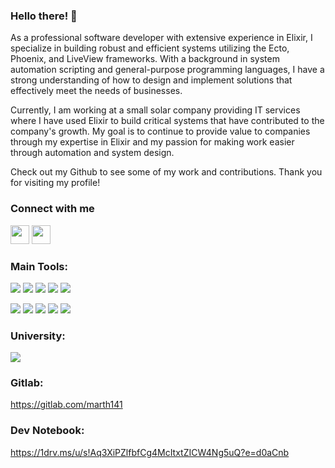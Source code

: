 ### Hello there! 👋

As a professional software developer with extensive experience in Elixir, I specialize in building robust and efficient systems utilizing the Ecto, Phoenix, and LiveView frameworks. With a background in system automation scripting and general-purpose programming languages, I have a strong understanding of how to design and implement solutions that effectively meet the needs of businesses.

Currently, I am working at a small solar company providing IT services where I have used Elixir to build critical systems that have contributed to the company's growth. My goal is to continue to provide value to companies through my expertise in Elixir and my passion for making work easier through automation and system design.

Check out my Github to see some of my work and contributions. Thank you for visiting my profile!

### Connect with me
<a id="twitter_link" href="https://www.twitter.com/cmdr_kero"><img id="twitter_logo" src="https://user-images.githubusercontent.com/10647920/209744263-95eb1b66-69c9-44de-b922-c0c5f0617746.png" width="30"></a> <a id="discord_link" href="https://discord.com/users/289628130128429057"><img id="discord_logo" src="https://user-images.githubusercontent.com/10647920/209744886-57ba4577-434c-4e0e-bf6e-a1b5d29273a4.png" width="30"></a>

### Main Tools:

<a id="phoenix_framework_link" href="https://www.phoenixframework.org/"><img id="phoenix_framework" src="https://img.shields.io/badge/phoenix_framework-E95122?style=for-the-badge&logo=phoenix_framework&logoColor=white"></a> <a id="elixir_link" href="https://elixir-lang.org/"><img id="elixir" src="https://img.shields.io/badge/Elixir-4B275F?style=for-the-badge&logo=elixir&logoColor=white"></a> <a id="tailwind_link" href="https://tailwindcss.com/"><img id="tailwindcss" src="https://img.shields.io/badge/Tailwind_CSS-38B2AC?style=for-the-badge&logo=tailwind-css&logoColor=white"></a> <a id="alpinejs_link" href="https://alpinejs.dev/"><img id="alpinejs" src="https://img.shields.io/badge/AlpineJS-8BC0D0?style=for-the-badge&logo=alpine.js&logoColor=black"></a> <a id="liveview_link" href="https://github.com/phoenixframework/phoenix_live_view"><img id="liveview" src="https://img.shields.io/badge/liveview-E95122?style=for-the-badge&logo=liveview&logoColor=white"></a>

<a id="postgres_link" href="https://www.postgresql.org/"><img id="postgresql" src="https://img.shields.io/badge/PostgreSQL-316192?style=for-the-badge&logo=postgresql&logoColor=white"></a> <a id="visual_studio_code_link" href="https://code.visualstudio.com/"><img id="visual_studio_code" src="https://img.shields.io/badge/Visual_Studio_Code-0078D4?style=for-the-badge&logo=visual%20studio%20code&logoColor=white"></a> <a id="docker_link" href="https://www.docker.com/"><img id="docker" src="https://img.shields.io/badge/Docker-2CA5E0?style=for-the-badge&logo=docker&logoColor=white"></a> <a id="ubuntu_link" href="https://ubuntu.com/"><img id="ubuntu" src="https://img.shields.io/badge/Ubuntu-E95420?style=for-the-badge&logo=ubuntu&logoColor=white"></a> <a id="oban_link" href="https://github.com/sorentwo/oban"><img id="oban" src="https://img.shields.io/badge/oban-186328?style=for-the-badge&logo=oban&logoColor=white"></a>

### University:

<a id="uvu_link" href="https://www.uvu.edu/ist/"><img id="uvu" src="https://img.shields.io/badge/uvu_bachelor:_information_technology:_network_admin_and_cybersecurity-275D38?style=for-the-badge&logo=uvu&logoColor=white"></a>
  
### Gitlab:
  https://gitlab.com/marth141
  
### Dev Notebook:
  https://1drv.ms/u/s!Aq3XiPZlfbfCg4McItxtZICW4Ng5uQ?e=d0aCnb
